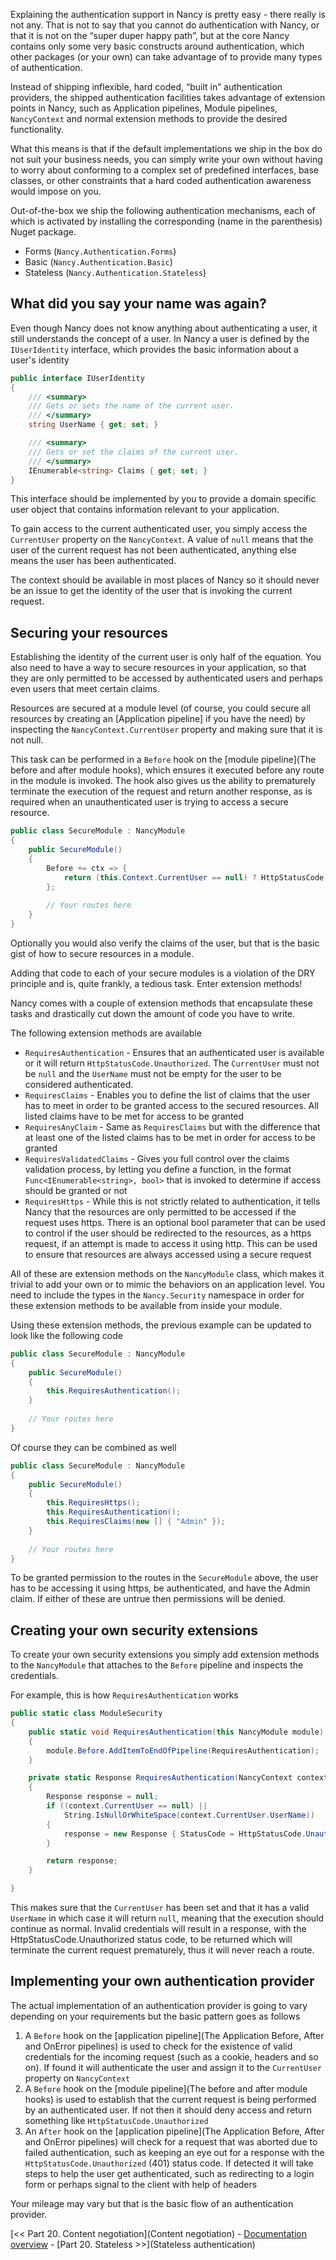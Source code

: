 Explaining the authentication support in Nancy is pretty easy - there really is not any. That is not to say that you cannot do authentication with Nancy, or that it is not on the “super duper happy path”, but at the core Nancy contains only some very basic constructs around authentication, which other packages (or your own) can take advantage of to provide many types of authentication.

Instead of shipping inflexible, hard coded, “built in” authentication providers, the shipped authentication facilities takes advantage of extension points in Nancy, such as Application pipelines, Module pipelines, `NancyContext` and normal extension methods to provide the desired functionality.

What this means is that if the default implementations we ship in the box do not suit your business needs, you can simply write your own without having to worry about conforming to a complex set of predefined interfaces, base classes, or other constraints that a hard coded authentication awareness would impose on you.

Out-of-the-box we ship the following authentication mechanisms, each of which is activated by installing the corresponding (name in the parenthesis) Nuget package.

 - Forms (`Nancy.Authentication.Forms`)
 - Basic (`Nancy.Authentication.Basic`)
 - Stateless (`Nancy.Authentication.Stateless`)

## What did you say your name was again?

Even though Nancy does not know anything about authenticating a user, it still understands the concept of a user. In Nancy a user is defined by the `IUserIdentity` interface, which provides the basic information about a user's identity

```c#
public interface IUserIdentity
{
    /// <summary>
    /// Gets or sets the name of the current user.
    /// </summary>
    string UserName { get; set; }

    /// <summary>
    /// Gets or set the claims of the current user.
    /// </summary>
    IEnumerable<string> Claims { get; set; } 
}
```

This interface should be implemented by you to provide a domain specific user object that contains information relevant to your application.

To gain access to the current authenticated user, you simply access the `CurrentUser` property on the `NancyContext`. A value of `null` means that the user of the current request has not been authenticated, anything else means the user has been authenticated.

The context should be available in most places of Nancy so it should never be an issue to get the identity of the user that is invoking the current request.

## Securing your resources

Establishing the identity of the current user is only half of the equation. You also need to have a way to secure resources in your application, so that they are only permitted to be accessed by authenticated users and perhaps even users that meet certain claims.

Resources are secured at a module level (of course, you could secure all resources by creating an [Application pipeline] if you have the need) by inspecting the `NancyContext.CurrentUser` property and making sure that it is not null.

This task can be performed in a `Before` hook on the [module pipeline](The before and after module hooks), which ensures it executed before any route in the module is invoked. The hook also gives us the ability to prematurely terminate the execution of the request and return another response, as is required when an unauthenticated user is trying to access a secure resource.

```c#
public class SecureModule : NancyModule
{
    public SecureModule()
    {
        Before += ctx => {
            return (this.Context.CurrentUser == null) ? HttpStatusCode.Unauthorized : null;
        };
        
        // Your routes here
    }
}
```

Optionally you would also verify the claims of the user, but that is the basic gist of how to secure resources in a module. 

Adding that code to each of your secure modules is a violation of the DRY principle and is, quite frankly, a tedious task. Enter extension methods!

Nancy comes with a couple of extension methods that encapsulate these tasks and drastically cut down the amount of code you have to write.

The following extension methods are available

- `RequiresAuthentication` - Ensures that an authenticated user is available or it will return `HttpStatusCode.Unauthorized`. The `CurrentUser` must not be `null` and the `UserName` must not be empty for the user to be considered authenticated.
- `RequiresClaims` - Enables you to define the list of claims that the user has to meet in order to be granted access to the secured resources. All listed claims have to be met for access to be granted
- `RequiresAnyClaim` - Same as `RequiresClaims` but with the difference that at least one of the listed claims has to be met in order for access to be granted
- `RequiresValidatedClaims` - Gives you full control over the claims validation process, by letting you define a function, in the format `Func<IEnumerable<string>, bool>` that is invoked to determine if access should be granted or not
- `RequiresHttps` - While this is not strictly related to authentication, it tells Nancy that the resources are only permitted to be accessed if the request uses https. There is an optional bool parameter that can be used to control if the user should be redirected to the resources, as a https request, if an attempt is made to access it using http. This can be used to ensure that resources are always accessed using a secure request

All of these are extension methods on the `NancyModule` class, which makes it trivial to add your own or to mimic the behaviors on an application level. You need to include the types in the `Nancy.Security` namespace in order for these extension methods to be available from inside your module.

Using these extension methods, the previous example can be updated to look like the following code

```c#
public class SecureModule : NancyModule
{
    public SecureModule()
    {
        this.RequiresAuthentication();
    }
        
    // Your routes here
}
```

Of course they can be combined as well

```c#
public class SecureModule : NancyModule
{
    public SecureModule()
    {
        this.RequiresHttps();
        this.RequiresAuthentication();
        this.RequiresClaims(new [] { "Admin" });
    }
        
    // Your routes here
}
```

To be granted permission to the routes in the `SecureModule` above, the user has to be accessing it using https, be authenticated, and have the Admin claim. If either of these are untrue then permissions will be denied.

## Creating your own security extensions

To create your own security extensions you simply add extension methods to the `NancyModule` that attaches to the `Before` pipeline and inspects the credentials. 

For example, this is how `RequiresAuthentication` works

```c#
public static class ModuleSecurity
{
    public static void RequiresAuthentication(this NancyModule module)
    {
        module.Before.AddItemToEndOfPipeline(RequiresAuthentication);
    }

    private static Response RequiresAuthentication(NancyContext context)
    {
        Response response = null;
        if ((context.CurrentUser == null) ||
            String.IsNullOrWhiteSpace(context.CurrentUser.UserName))
        {
            response = new Response { StatusCode = HttpStatusCode.Unauthorized };
        }

        return response;
    }

}
```
This makes sure that the `CurrentUser` has been set and that it has a valid `UserName` in which case it will return `null`, meaning that the execution should continue as normal. Invalid credentials will result in a response, with the HttpStatusCode.Unauthorized status code, to be returned which will terminate the current request prematurely, thus it will never reach a route.

## Implementing your own authentication provider

The actual implementation of an authentication provider is going to vary depending on your requirements but the basic pattern goes as follows

1. A `Before` hook on the [application pipeline](The Application Before, After and OnError pipelines) is used to check for the existence of valid credentials for the incoming request (such as a cookie, headers and so on). If found it will authenticate the user and assign it to the `CurrentUser` property on `NancyContext`
2. A `Before` hook on the [module pipeline](The before and after module hooks) is used to establish that the current request is being performed by an authenticated user. If not then it should deny access and return something like `HttpStatusCode.Unauthorized`
3. An `After` hook on the [application pipeline](The Application Before, After and OnError pipelines) will check for a request that was aborted due to failed authentication, such as keeping an eye out for a response with the `HttpStatusCode.Unauthorized` (401) status code. If detected it will take steps to help the user get authenticated, such as redirecting to a login form or perhaps signal to the client with help of headers

Your mileage may vary but that is the basic flow of an authentication provider.


[<< Part 20. Content negotiation](Content negotiation) - [Documentation overview](Documentation) - [Part 20. Stateless >>](Stateless authentication)